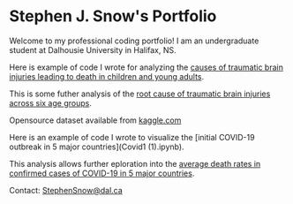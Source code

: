 # Stephen J. Snow's Portfolio
Welcome to my professional coding portfolio!
I am an undergraduate student at Dalhousie University in Halifax, NS. 




Here is example of code I wrote for analyzing the [causes of traumatic brain injuries leading to death in children and young adults](2020-10-29-230913.ipynb).

This is some futher analysis of the [root cause of traumatic brain injuries across six age groups]().

Opensource dataset available from [kaggle.com](https://www.kaggle.com/jessemostipak/traumatic-brain-injury-tbi)


Here is an example of code I wrote to visualize the [initial COVID-19 outbreak in 5 major countries](Covid1 (1).ipynb).

This analysis allows further eploration into the [average death rates in confirmed cases of COVID-19 in 5 major countries](Covid2.ipynb).   



Contact:
[StephenSnow@dal.ca](mailto:stephensnow@dal.ca)
